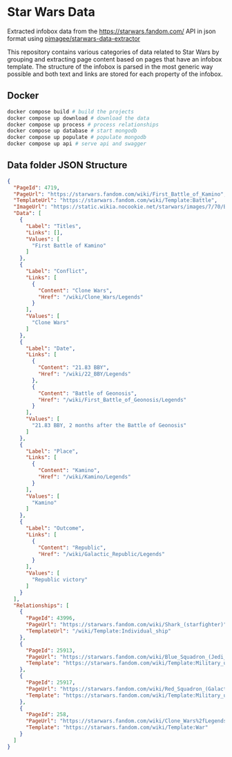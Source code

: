 # Star Wars Data

Extracted infobox data from the https://starwars.fandom.com/ API in json format using [pjmagee/starwars-data-extractor](https://github.com/pjmagee/starwars-data-extractor)

This repository contains various categories of data related to Star Wars by grouping and extracting page content based on pages that have an infobox template. The structure of the infobox is parsed 
in the most generic way possible and both text and links are stored for each property of the infobox.

## Docker

```sh
docker compose build # build the projects
docker compose up download # download the data
docker compose up process # process relationships
docker compose up database # start mongodb
docker compose up populate # populate mongodb
docker compose up api # serve api and swagger
```

## Data folder JSON Structure

```json
{
  "PageId": 4719,
  "PageUrl": "https://starwars.fandom.com/wiki/First_Battle_of_Kamino",
  "TemplateUrl": "https://starwars.fandom.com/wiki/Template:Battle",
  "ImageUrl": "https://static.wikia.nocookie.net/starwars/images/7/70/BattleofKamino2.jpg/revision/latest?cb=20150710040413",
  "Data": [
    {
      "Label": "Titles",
      "Links": [],
      "Values": [
        "First Battle of Kamino"
      ]
    },
    {
      "Label": "Conflict",
      "Links": [
        {
          "Content": "Clone Wars",
          "Href": "/wiki/Clone_Wars/Legends"
        }
      ],
      "Values": [
        "Clone Wars"
      ]
    },
    {
      "Label": "Date",
      "Links": [
        {
          "Content": "21.83 BBY",
          "Href": "/wiki/22_BBY/Legends"
        },
        {
          "Content": "Battle of Geonosis",
          "Href": "/wiki/First_Battle_of_Geonosis/Legends"
        }
      ],
      "Values": [
        "21.83 BBY, 2 months after the Battle of Geonosis"
      ]
    },
    {
      "Label": "Place",
      "Links": [
        {
          "Content": "Kamino",
          "Href": "/wiki/Kamino/Legends"
        }
      ],
      "Values": [
        "Kamino"
      ]
    },
    {
      "Label": "Outcome",
      "Links": [
        {
          "Content": "Republic",
          "Href": "/wiki/Galactic_Republic/Legends"
        }
      ],
      "Values": [
        "Republic victory"
      ]
    }
  ],
  "Relationships": [
    {
      "PageId": 43996,
      "PageUrl": "https://starwars.fandom.com/wiki/Shark_(starfighter)",
      "TemplateUrl": "/wiki/Template:Individual_ship"
    },
    {
      "PageId": 25913,
      "PageUrl": "https://starwars.fandom.com/wiki/Blue_Squadron_(Jedi_Order)",
      "Template": "https://starwars.fandom.com/wiki/Template:Military_unit"
    },
    {
      "PageId": 25917,
      "PageUrl": "https://starwars.fandom.com/wiki/Red_Squadron_(Galactic_Republic)%2fLegends",
      "Template": "https://starwars.fandom.com/wiki/Template:Military_unit"
    },
    {
      "PageId": 258,
      "PageUrl": "https://starwars.fandom.com/wiki/Clone_Wars%2fLegends",
      "Template": "https://starwars.fandom.com/wiki/Template:War"
    }
  ]
}
```
